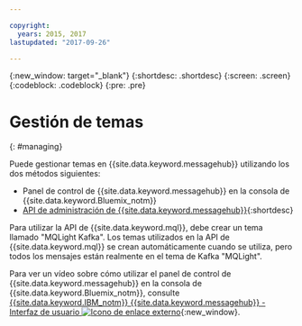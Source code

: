 ```yaml
---

copyright:
  years: 2015, 2017
lastupdated: "2017-09-26"

---
```


{:new_window: target="_blank"}
{:shortdesc: .shortdesc}
{:screen: .screen}
{:codeblock: .codeblock}
{:pre: .pre}

# Gestión de temas
{: #managing}

Puede gestionar temas en {{site.data.keyword.messagehub}} utilizando los dos métodos siguientes:

* Panel de control de {{site.data.keyword.messagehub}} en la consola de {{site.data.keyword.Bluemix_notm}}
* [API de administración de {{site.data.keyword.messagehub}}](/docs/services/MessageHub/messagehub037.html){:shortdesc}

Para utilizar la API de {{site.data.keyword.mql}}, debe crear un tema llamado "MQLight Kafka". Los temas utilizados en la API de {{site.data.keyword.mql}} se crean automáticamente cuando se utiliza, pero todos los mensajes están realmente en el tema de Kafka "MQLight". 

Para ver un vídeo sobre cómo utilizar el panel de control de {{site.data.keyword.messagehub}} en la consola de {{site.data.keyword.Bluemix_notm}}, consulte [{{site.data.keyword.IBM_notm}} {{site.data.keyword.messagehub}} - Interfaz de usuario ![Icono de enlace externo](../../icons/launch-glyph.svg "Icono de enlace externo")](https://www.youtube.com/watch?v=lZulxqv_rHc){:new_window}.
